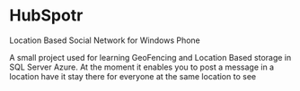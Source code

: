 # HubSpotr
Location Based Social Network for Windows Phone

A small project used for learning GeoFencing and Location Based storage in SQL Server Azure. At the moment it enables you to post a message in a location have it stay there for everyone at the same location to see
